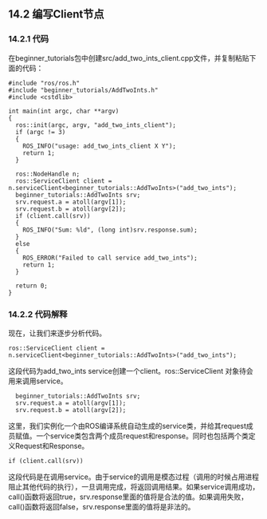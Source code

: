 ## 14.2 编写Client节点
### 14.2.1 代码
在beginner_tutorials包中创建src/add_two_ints_client.cpp文件，并复制粘贴下面的代码：
```
#include "ros/ros.h"
#include "beginner_tutorials/AddTwoInts.h"
#include <cstdlib>

int main(int argc, char **argv)
{
  ros::init(argc, argv, "add_two_ints_client");
  if (argc != 3)
  {
    ROS_INFO("usage: add_two_ints_client X Y");
    return 1;
  }

  ros::NodeHandle n;
  ros::ServiceClient client = n.serviceClient<beginner_tutorials::AddTwoInts>("add_two_ints");
  beginner_tutorials::AddTwoInts srv;
  srv.request.a = atoll(argv[1]);
  srv.request.b = atoll(argv[2]);
  if (client.call(srv))
  {
    ROS_INFO("Sum: %ld", (long int)srv.response.sum);
  }
  else
  {
    ROS_ERROR("Failed to call service add_two_ints");
    return 1;
  }

  return 0;
}
```
### 14.2.2 代码解释
现在，让我们来逐步分析代码。
```
ros::ServiceClient client = n.serviceClient<beginner_tutorials::AddTwoInts>("add_two_ints");
```
这段代码为add_two_ints service创建一个client。ros::ServiceClient 对象待会用来调用service。
```
  beginner_tutorials::AddTwoInts srv;
  srv.request.a = atoll(argv[1]);
  srv.request.b = atoll(argv[2]);

```
这里，我们实例化一个由ROS编译系统自动生成的service类，并给其request成员赋值。一个service类包含两个成员request和response。同时也包括两个类定义Request和Response。
```
if (client.call(srv))
```
这段代码是在调用service。由于service的调用是模态过程（调用的时候占用进程阻止其他代码的执行），一旦调用完成，将返回调用结果。如果service调用成功，call()函数将返回true，srv.response里面的值将是合法的值。如果调用失败，call()函数将返回false，srv.response里面的值将是非法的。



